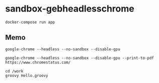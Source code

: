 # sandbox-gebheadlesschrome

```
docker-compose run app
```

## Memo

```
google-chrome --headless --no-sandbox --disable-gpu
```

```
google-chrome --headless --no-sandbox --disable-gpu --print-to-pdf https://www.chromestatus.com/
```

```
cd /work
groovy Hello.groovy
```
